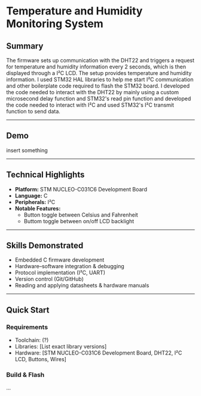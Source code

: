 # Temperature and Humidity Monitoring System

## Summary
The firmware sets up communication with the DHT22 and triggers a request for temperature and humidity information every 2 seconds, which is
then displayed through a I²C LCD. The setup provides temperature and humidity information. I used STM32 HAL libraries to help me start I²C communication
and other boilerplate code required to flash the STM32 board. I developed the code needed to interact with the DHT22 by mainly using a custom microsecond delay function
and STM32's read pin function and developed the code needed to interact with I²C and used STM32's I²C transmit function to send data.

---

## Demo
insert something

---

## Technical Highlights
- **Platform:** STM NUCLEO-C031C6 Development Board
- **Language:** C
- **Peripherals:** I²C
- **Notable Features:**
  - Button toggle between Celsius and Fahrenheit
  - Buttom toggle between on/off LCD backlight
---

## Skills Demonstrated
- Embedded C firmware development
- Hardware–software integration & debugging
- Protocol implementation (I²C, UART)
- Version control (Git/GitHub)
- Reading and applying datasheets & hardware manuals

---

## Quick Start
### Requirements
- Toolchain: (?)
- Libraries: [List exact library versions]
- Hardware: [STM NUCLEO-C031C6 Development Board, DHT22, I²C LCD, Buttons, Wires]

### Build & Flash
...
